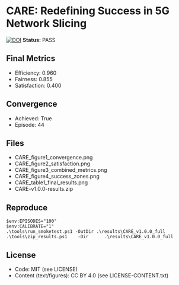 ﻿# CARE: Redefining Success in 5G Network Slicing

[![DOI](https://zenodo.org/badge/DOI/10.5281/zenodo.17113211.svg)](https://doi.org/10.5281/zenodo.17113211)
**Status:** PASS

## Final Metrics
- Efficiency: 0.960
- Fairness:   0.855
- Satisfaction: 0.400

## Convergence
- Achieved: True
- Episode:  44

## Files
- CARE_figure1_convergence.png
- CARE_figure2_satisfaction.png
- CARE_figure3_combined_metrics.png
- CARE_figure4_success_zones.png
- CARE_table1_final_results.png
- CARE-v1.0.0-results.zip

## Reproduce
    $env:EPISODES="100"
    $env:CALIBRATE="1"
    .\tools\run_smoketest.ps1 -OutDir .\results\CARE_v1.0.0_full
    .\tools\zip_results.ps1    -Dir      .\results\CARE_v1.0.0_full




## License
- Code: MIT (see LICENSE)
- Content (text/figures): CC BY 4.0 (see LICENSE-CONTENT.txt)




